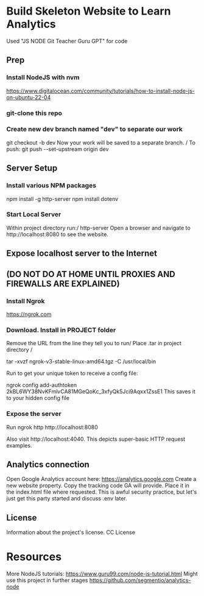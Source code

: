 # Build Skeleton Website to Learn Analytics

Used "JS NODE Git Teacher Guru GPT" for code

## Prep
### Install NodeJS with nvm
https://www.digitalocean.com/community/tutorials/how-to-install-node-js-on-ubuntu-22-04

### git-clone this repo
### Create new dev branch named "dev" to separate our work
git checkout -b dev
Now your work will be saved to a separate branch. /
To push: git push  --set-upstream origin dev

## Server Setup
### Install various NPM packages

npm install -g http-server
npm install dotenv

### Start Local Server

Within project directory run:/
http-server
Open a browser and navigate to http://localhost:8080 to see the website.


## Expose localhost server to the Internet 
## (DO NOT DO AT HOME UNTIL PROXIES AND FIREWALLS ARE EXPLAINED)

### Install Ngrok

https://ngrok.com

### Download. Install in PROJECT folder

Remove the URL from the line they tell you to run/
Place .tar in project directory /

tar -xvzf ngrok-v3-stable-linux-amd64.tgz -C /usr/local/bin

Run to get your unique token to receive a config file:

ngrok config add-authtoken 2kBL6WY38NvKFmlvCA81MGeQoKc_3xfyQk5Jci9Aqxx1ZssE1
This saves it to your hidden config file

### Expose the server

Run
ngrok http http://localhost:8080

Also visit http://localhost:4040. This depicts super-basic HTTP request examples. 

## Analytics connection
Open Google Analytics account here: https://analytics.google.com
Create a new website property. 
Copy the tracking code GA will provide. 
Place it in the index.html file where requested.
This is awful security practice, but let's just get this party started and discuss .env later.

## License
Information about the project's license.
CC License

# Resources
More NodeJS tutorials: https://www.guru99.com/node-js-tutorial.html
Might use this project in further stages https://github.com/segmentio/analytics-node